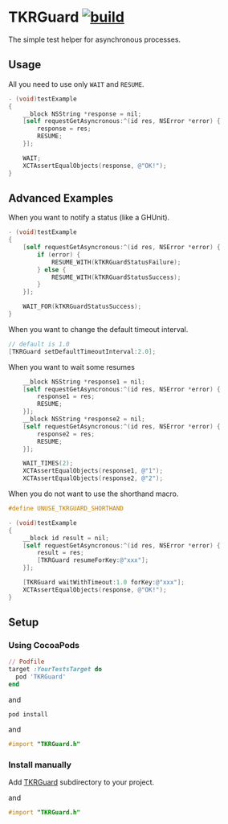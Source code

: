 TKRGuard [![build](https://travis-ci.org/tokorom/TKRGuard.png?branch=master)](https://travis-ci.org/tokorom/TKRGuard)
========

The simple test helper for asynchronous processes.

## Usage

All you need to use only `WAIT` and `RESUME`.

```objective-c
- (void)testExample
{
    __block NSString *response = nil;
    [self requestGetAsyncronous:^(id res, NSError *error) {
        response = res;
        RESUME;
    }];

    WAIT;
    XCTAssertEqualObjects(response, @"OK!");
}
```

## Advanced Examples

When you want to notify a status (like a GHUnit).

```objective-c
- (void)testExample
{
    [self requestGetAsyncronous:^(id res, NSError *error) {
        if (error) {
            RESUME_WITH(kTKRGuardStatusFailure);
        } else {
            RESUME_WITH(kTKRGuardStatusSuccess);
        }
    }];

    WAIT_FOR(kTKRGuardStatusSuccess);
}
```

When you want to change the default timeout interval.

```objective-c
// default is 1.0
[TKRGuard setDefaultTimeoutInterval:2.0];
```

When you want to wait some resumes

```objective-c
    __block NSString *response1 = nil;
    [self requestGetAsyncronous:^(id res, NSError *error) {
        response1 = res;
        RESUME;
    }];
    __block NSString *response2 = nil;
    [self requestGetAsyncronous:^(id res, NSError *error) {
        response2 = res;
        RESUME;
    }];

    WAIT_TIMES(2);
    XCTAssertEqualObjects(response1, @"1");
    XCTAssertEqualObjects(response2, @"2");
```

When you do not want to use the shorthand macro.

```objective-c
#define UNUSE_TKRGUARD_SHORTHAND

- (void)testExample
{
    __block id result = nil;
    [self requestGetAsyncronous:^(id res, NSError *error) {
        result = res;
        [TKRGuard resumeForKey:@"xxx"];
    }];

    [TKRGuard waitWithTimeout:1.0 forKey:@"xxx"];
    XCTAssertEqualObjects(response, @"OK!");
}
```

## Setup

### Using CocoaPods

```ruby
// Podfile
target :YourTestsTarget do
  pod 'TKRGuard'
end
```

and

```shell
pod install
```

and

```objective-c
#import "TKRGuard.h"
```

### Install manually

Add [TKRGuard](TKRGuard) subdirectory to your project.

and

```objective-c
#import "TKRGuard.h"
```
